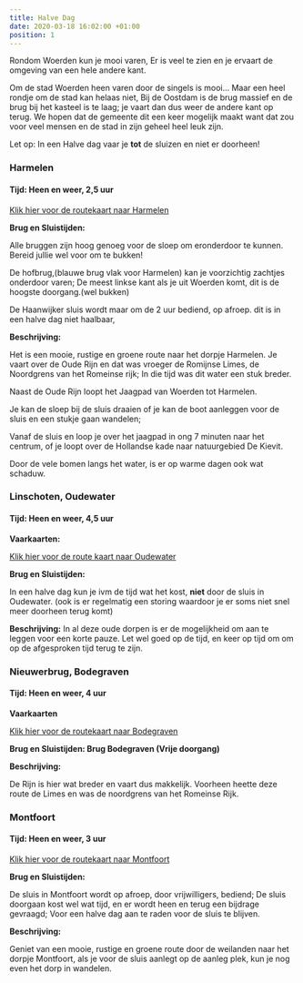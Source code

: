 ```yaml
---
title: Halve Dag
date: 2020-03-18 16:02:00 +01:00
position: 1
---
```


Rondom Woerden kun je mooi varen,  Er is veel te zien en je ervaart de omgeving van een hele andere kant.

Om de stad Woerden heen varen door de singels is mooi...
Maar een heel rondje om de stad kan helaas niet, 
Bij de Oostdam is de brug massief en de brug bij het kasteel is te laag; je vaart dan dus weer de andere kant op terug.
We hopen dat de gemeente dit een keer mogelijk maakt want dat zou voor veel mensen en de stad in zijn geheel heel leuk zijn.

Let op:  In een Halve dag vaar je **tot** de sluizen en niet er doorheen! 


### Harmelen
#### Tijd: Heen en weer, 2,5 uur

[Klik hier voor de routekaart naar Harmelen](/uploads/route%20harmelen.pdf)

**Brug en Sluistijden:**

Alle bruggen zijn hoog genoeg voor de sloep om eronderdoor te kunnen. Bereid jullie wel voor om te bukken! 

De hofbrug,(blauwe brug vlak voor Harmelen) kan je voorzichtig zachtjes onderdoor varen;  De meest linkse kant als je uit Woerden komt, dit is de hoogste doorgang.(wel bukken)

De Haanwijker sluis wordt maar om de 2 uur bediend, op afroep.
dit is in een halve dag niet haalbaar,

**Beschrijving:**

Het is een mooie, rustige en groene route naar het dorpje Harmelen. Je vaart over de Oude Rijn en dat was vroeger de Romijnse Limes, de Noordgrens van het Romeinse rijk; In die tijd was dit water een stuk breder.

Naast de Oude Rijn loopt het Jaagpad van Woerden tot Harmelen.

Je kan de sloep bij de sluis draaien of je kan de boot aanleggen voor de sluis en een stukje gaan wandelen;

Vanaf de sluis en loop je over het jaagpad in ong 7 minuten naar het centrum, of je loopt over de Hollandse kade naar natuurgebied De Kievit.

Door de vele bomen langs het water, is er op warme dagen ook wat schaduw.


### Linschoten, Oudewater
#### Tijd: Heen en weer, 4,5 uur

**Vaarkaarten:**

[Klik hier voor de route kaart naar Oudewater](/uploads/route%20Oudewater%20De%20Scheepsjongens.pdf)

**Brug en Sluistijden:**

In een halve dag kun je ivm de tijd wat het kost, **niet** door de sluis in Oudewater. (ook is er regelmatig een storing waardoor je er soms niet snel meer doorheen terug komt)


**Beschrijving:**
In al deze oude dorpen is er de mogelijkheid om aan te leggen voor een korte pauze. Let wel goed op de tijd, en keer op tijd om om op de afgesproken tijd terug te zijn.

### Nieuwerbrug, Bodegraven
#### Tijd: Heen en weer, 4 uur

**Vaarkaarten**

[Klik hier voor de routekaart naar Bodegraven](/uploads/route-Bodegraven-De-Scheepsjongens.pdf)

**Brug en Sluistijden: Brug Bodegraven (Vrije doorgang)**

**Beschrijving:**

De Rijn is hier wat breder en vaart dus makkelijk.
Voorheen heette deze route de Limes en was de noordgrens van het Romeinse Rijk.


### Montfoort
#### Tijd: Heen en weer, 3 uur
[Klik hier voor de routekaart naar Montfoort](/uploads/route%20Montfoort%20De%20Scheepsjongens.pdf)


**Brug en Sluistijden:**

De sluis in Montfoort wordt op afroep, door vrijwilligers, bediend; De sluis doorgaan kost wel wat tijd, en er wordt heen en terug een bijdrage gevraagd; Voor een halve dag aan te raden voor de sluis te blijven.

**Beschrijving:**

Geniet van een mooie, rustige en groene route door de weilanden naar het dorpje Montfoort, als je voor de sluis aanlegt op de aanleg plek, kun je nog even het dorp in wandelen.


 
